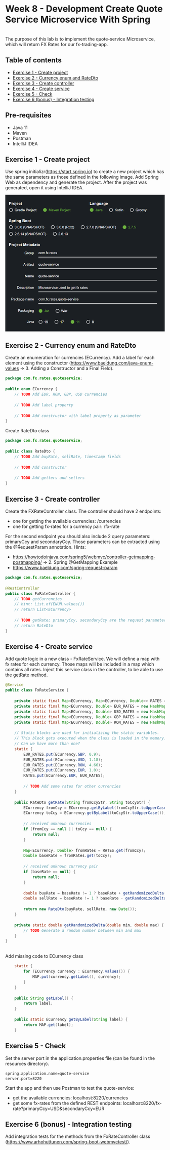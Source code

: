 # Week 8 - Development Create Quote Service Microservice With Spring

<br> The purpose of this lab is to implement the quote-service Microservice, which will return FX Rates for our fx-trading-app.

## Table of contents

- [Exercise 1 - Create project](#exercise-1---create-project)
- [Exercise 2 - Currency enum and RateDto](#exercise-2---currency-enum-and-ratedto)
- [Exercise 3 - Create controller](#exercise-3---create-controller)
- [Exercise 4 - Create service](#exercise-4---create-service)
- [Exercise 5 - Check](#exercise-5---check)
- [Exercise 6 (bonus) - Integration testing](#exercise-6-bonus---integration-testing)

## Pre-requisites
- Java 11
- Maven
- Postman
- IntelliJ IDEA

## Exercise 1 - Create project

Use spring initializr(https://start.spring.io) to create a new project which has the same parameters as those defined in the following image. Add Spring Web as dependency and generate the project. After the project was generated, open it using IntelliJ IDEA.  

![SpringInitializr](Img/spring-initializr.png)

## Exercise 2 - Currency enum and RateDto

Create an enumeration for currencies (ECurrency). Add a label for each element using the constructor (https://www.baeldung.com/java-enum-values &rarr; 3. Adding a Constructor and a Final Field).

```JAVA
package com.fx.rates.quoteservice;

public enum ECurrency {
    // TODO Add EUR, RON, GBP, USD currencies
    
    // TODO Add label property
    
    // TODO Add constructor with label property as parameter
}
```


Create RateDto class

```JAVA
package com.fx.rates.quoteservice;

public class RateDto {
    // TODO Add buyRate, sellRate, timestamp fields
    
    // TODO Add constructor
    
    // TODO Add getters and setters
}
```


## Exercise 3 - Create controller

Create the FXRateController class. The controller should have 2 endpoints: 
- one for getting the available currencies: /currencies 
- one for getting fx-rates for a currency pair: /fx-rate

For the second endpoint you should also include 2 query parameters: primaryCcy and secondaryCcy. Those parameters can be extracted using the @RequestParam annotation.
Hints: 
- https://howtodoinjava.com/spring5/webmvc/controller-getmapping-postmapping/ &rarr; 2. Spring @GetMapping Example
- https://www.baeldung.com/spring-request-param


```JAVA
package com.fx.rates.quoteservice;

@RestController
public class FxRateController {
    // TODO getCurrencies
    // hint: List.of(ENUM.values())
    // return List<ECurrency>

    // TODO getRate; primaryCcy, secondaryCcy are the request parameters
    // return RateDto
}
```

## Exercise 4 - Create service

Add quote logic in a new class - FxRateService. We will define a map with fx rates for each currency. Those maps will be included in a map which contains all rates. Inject this service class in the controller, to be able to use the getRate method.

```JAVA
@Service
public class FxRateService {
    
    private static final Map<ECurrency, Map<ECurrency, Double>> RATES = new HashMap<>();
    private static final Map<ECurrency, Double> EUR_RATES = new HashMap<>();
    private static final Map<ECurrency, Double> USD_RATES = new HashMap<>();
    private static final Map<ECurrency, Double> GBP_RATES = new HashMap<>();
    private static final Map<ECurrency, Double> RON_RATES = new HashMap<>();

    // Static blocks are used for initializing the static variables.
    // This block gets executed when the class is loaded in the memory.
    // Can we have more than one?
    static {
        EUR_RATES.put(ECurrency.GBP, 0.9);
        EUR_RATES.put(ECurrency.USD, 1.18);
        EUR_RATES.put(ECurrency.RON, 4.66);
        EUR_RATES.put(ECurrency.EUR, 1.0);
        RATES.put(ECurrency.EUR, EUR_RATES);

        // TODO Add some rates for other currencies
    }

    public RateDto getRate(String fromCcyStr, String toCcyStr) {
        ECurrency fromCcy = ECurrency.getByLabel(fromCcyStr.toUpperCase());
        ECurrency toCcy = ECurrency.getByLabel(toCcyStr.toUpperCase());

        // received unknown currencies
        if (fromCcy == null || toCcy == null) {
            return null;
        }

        Map<ECurrency, Double> fromRates = RATES.get(fromCcy);
        Double baseRate = fromRates.get(toCcy);

        // received unknown currency pair
        if (baseRate == null) {
            return null;
        }

        double buyRate = baseRate != 1 ? baseRate + getRandomizedDelta(0, baseRate) : 1;
        double sellRate = baseRate != 1 ? baseRate - getRandomizedDelta(0.1, baseRate) : 1;

        return new RateDto(buyRate, sellRate, new Date());
    }

    private static double getRandomizedDelta(double min, double max) {
        // TODO Generate a random number between min and max 
    }
}

```

<br>Add missing code to ECurrency class 
```JAVA
    static {
        for (ECurrency currency : ECurrency.values()) {
            MAP.put(currency.getLabel(), currency);
        }
    }

    public String getLabel() {
        return label;
    }

    public static ECurrency getByLabel(String label) {
        return MAP.get(label);
    }
```

## Exercise 5 - Check

Set the server port in the application.properties file (can be found in the resources directory).
```
spring.application.name=quote-service
server.port=8220
```

Start the app and then use Postman to test the quote-service:
- get the available currencies: localhost:8220/currencies 
- get some fx-rates from the defined REST endpoints: localhost:8220/fx-rate?primaryCcy=USD&secondaryCcy=EUR

## Exercise 6 (bonus) - Integration testing

Add integration tests for the methods from the FxRateController class (https://www.arhohuttunen.com/spring-boot-webmvctest/).

